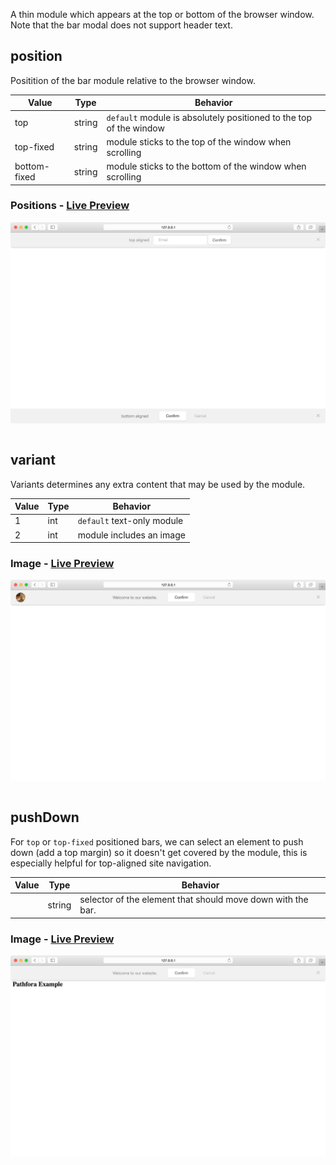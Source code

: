 A thin module which appears at the top or bottom of the browser window. Note that the bar modal does not support header text.

## position

Positition of the bar module relative to the browser window.

| Value | Type | Behavior |
|---|---|---|
| top | string | `default` module is absolutely positioned to the top of the window |
| top-fixed | string | module sticks to the top of the window when scrolling |
| bottom-fixed | string | module sticks to the bottom of the window when scrolling |


### Positions - [Live Preview](../../examples/preview/layouts/bar/positions.html)

![Positions Bar](../examples/img/layouts/bar/positions.png)

<pre data-src="../../examples/src/layouts/bar/positions.js"></pre>


## variant

Variants determines any extra content that may be used by the module.

| Value | Type | Behavior |
|---|---|---|
| 1 | int | `default` text-only module |
| 2 | int | module includes an image |  

### Image - [Live Preview](../../examples/preview/layouts/bar/image.html)

![Image Bar](../examples/img/layouts/bar/image.png)

<pre data-src="../../examples/src/layouts/bar/image.js"></pre>


## pushDown

For `top` or `top-fixed` positioned bars, we can select an element to push down (add a top margin) so it doesn't get covered by the module, this is especially helpful for top-aligned site navigation.

| Value | Type | Behavior |
|---|---|---|
|  | string | selector of the element that should move down with the bar. |

### Image - [Live Preview](../../examples/preview/layouts/bar/pushdown.html)

![pushDown Bar](../examples/img/layouts/bar/pushdown.png)

<pre data-src="../../examples/src/layouts/bar/pushdown.js"></pre>